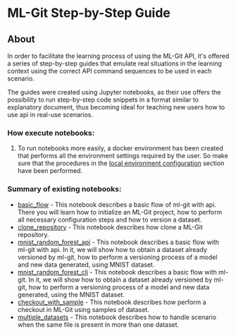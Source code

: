 # ML-Git Step-by-Step Guide

## About

In order to facilitate the learning process of using the ML-Git API, it's offered a series of step-by-step guides that emulate real situations in the learning context using the correct API command sequences to be used in each scenario.

The guides were created using Jupyter notebooks, as their use offers the possibility to run step-by-step code snippets in a format similar to explanatory document, thus becoming ideal for teaching new users how to use api in real-use scenarios.

### **How execute notebooks:**
1. To run notebooks more easily, a docker environment has been created that performs all the environment settings required by the user. So make sure that the procedures in the [local environment configuration](https://github.com/HPInc/ml-git/tree/main/docker) section have been performed.
    
### **Summary of existing notebooks:**

- [basic_flow](https://github.com/HPInc/ml-git/blob/main/docs/api/api_scripts/basic_flow.ipynb) - This notebook describes a basic flow of ml-git with api. There you will learn how to initialize an ML-Git project, how to perform all necessary configuration steps and how to version a dataset.<br/>
- [clone_repository](https://github.com/HPInc/ml-git/blob/main/docs/api/api_scripts/clone_repository.ipynb) - This notebook describes how clone a ML-Git repository.
- [mnist_random_forest_api](https://github.com/HPInc/ml-git/blob/main/docs/api/api_scripts/mnist_notebook/mnist_random_forest_api.ipynb) - This notebook describes a basic flow with ml-git with api. In it, we will show how to obtain a dataset already versioned by ml-git, how to perform a versioning process of a model and new data generated, using MNIST dataset.
- [mnist_random_forest_cli](https://github.com/HPInc/ml-git/blob/main/docs/api/api_scripts/mnist_notebook/mnist_random_forest_cli.ipynb) - This notebook describes a basic flow with ml-git. In it, we will show how to obtain a dataset already versioned by ml-git, how to perform a versioning process of a model and new data generated, using the MNIST dataset.
- [checkout_with_sample](https://github.com/HPInc/ml-git/blob/main/docs/api/api_scripts/multiple_datasets_notebook/checkout_with_sample.ipynb) - This notebook describes how perform a checkout in ML-Git using samples of dataset.
- [multiple_datasets](https://github.com/HPInc/ml-git/blob/main/docs/api/api_scripts/multiple_datasets_notebook/multiple_datasets.ipynb) - This notebook describes how to handle scenario when the same file is present in more than one dataset.